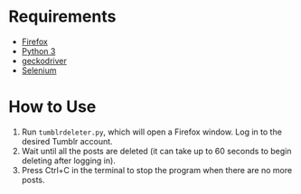 # Requirements
* [Firefox](https://www.mozilla.org/en-US/firefox/new/)
* [Python 3](https://www.python.org)
* [geckodriver](https://github.com/mozilla/geckodriver/releases)
* [Selenium](https://pypi.python.org/pypi/selenium)

# How to Use
1. Run `tumblrdeleter.py`, which will open a Firefox window. Log in to the desired Tumblr account.
2. Wait until all the posts are deleted (it can take up to 60 seconds to begin deleting after logging in).
3. Press Ctrl+C in the terminal to stop the program when there are no more posts.
